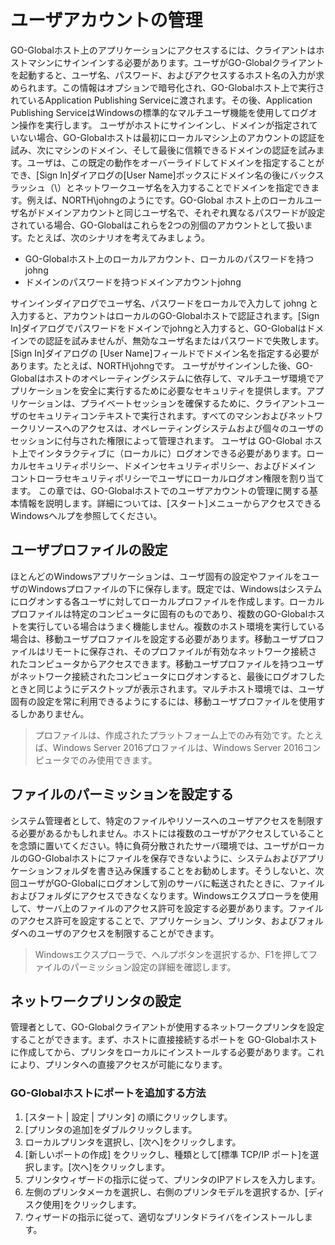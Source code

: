 # ユーザアカウントの管理

GO-Globalホスト上のアプリケーションにアクセスするには、クライアントはホストマシンにサインインする必要があります。ユーザがGO-Globalクライアントを起動すると、ユーザ名、パスワード、およびアクセスするホスト名の入力が求められます。この情報はオプションで暗号化され、GO-Globalホスト上で実行されているApplication Publishing Serviceに渡されます。その後、Application Publishing ServiceはWindowsの標準的なマルチユーザ機能を使用してログオン操作を実行します。
ユーザがホストにサインインし、ドメインが指定されていない場合、GO-Globalホストは最初にローカルマシン上のアカウントの認証を試み、次にマシンのドメイン、そして最後に信頼できるドメインの認証を試みます。ユーザは、この既定の動作をオーバーライドしてドメインを指定することができ、[Sign In]ダイアログの[User Name]ボックスにドメイン名の後にバックスラッシュ（\）とネットワークユーザ名を入力することでドメインを指定できます。例えば、NORTH\johngのようにです。GO-Global ホスト上のローカルユーザ名がドメインアカウントと同じユーザ名で、それぞれ異なるパスワードが設定されている場合、GO-Globalはこれらを2つの別個のアカウントとして扱います。たとえば、次のシナリオを考えてみましょう。

- GO-Globalホスト上のローカルアカウント、ローカルのパスワードを持つjohng
- ドメインのパスワードを持つドメインアカウントjohng
 
サインインダイアログでユーザ名、パスワードをローカルで入力して johng と入力すると、アカウントはローカルのGO-Globalホストで認証されます。[Sign In]ダイアログでパスワードをドメインでjohngと入力すると、GO-Globalはドメインでの認証を試みませんが、無効なユーザ名またはパスワードで失敗します。[Sign In]ダイアログの [User Name]フィールドでドメイン名を指定する必要があります。たとえば、NORTH\johngです。
ユーザがサインインした後、GO-Globalはホストのオペレーティングシステムに依存して、マルチユーザ環境でアプリケーションを安全に実行するために必要なセキュリティを提供します。アプリケーションは、プライベートセッションを確保するために、クライアントユーザのセキュリティコンテキストで実行されます。すべてのマシンおよびネットワークリソースへのアクセスは、オペレーティングシステムおよび個々のユーザのセッションに付与された権限によって管理されます。
ユーザは GO-Global ホスト上でインタラクティブに（ローカルに）ログオンできる必要があります。ローカルセキュリティポリシー、ドメインセキュリティポリシー、およびドメイン コントローラセキュリティポリシーでユーザにローカルログオン権限を割り当てます。
この章では、GO-Globalホストでのユーザアカウントの管理に関する基本情報を説明します。詳細については、[スタート]メニューからアクセスできるWindowsヘルプを参照してください。

## ユーザプロファイルの設定
ほとんどのWindowsアプリケーションは、ユーザ固有の設定やファイルをユーザのWindowsプロファイルの下に保存します。既定では、Windowsはシステムにログオンする各ユーザに対してローカルプロファイルを作成します。ローカルプロファイルは特定のコンピュータに固有のものであり、複数のGO-Globalホストを実行している場合はうまく機能しません。複数のホスト環境を実行している場合は、移動ユーザプロファイルを設定する必要があります。移動ユーザプロファイルはリモートに保存され、そのプロファイルが有効なネットワーク接続されたコンピュータからアクセスできます。移動ユーザプロファイルを持つユーザがネットワーク接続されたコンピュータにログオンすると、最後にログオフしたときと同じようにデスクトップが表示されます。マルチホスト環境では、ユーザ固有の設定を常に利用できるようにするには、移動ユーザプロファイルを使用するしかありません。

>プロファイルは、作成されたプラットフォーム上でのみ有効です。たとえば、Windows Server 2016プロファイルは、Windows Server 2016コンピュータでのみ使用できます。

## ファイルのパーミッションを設定する

システム管理者として、特定のファイルやリソースへのユーザアクセスを制限する必要があるかもしれません。ホストには複数のユーザがアクセスしていることを念頭に置いてください。特に負荷分散されたサーバ環境では、ユーザがローカルのGO-Globalホストにファイルを保存できないように、システムおよびアプリケーションフォルダを書き込み保護することをお勧めします。そうしないと、次回ユーザがGO-Globalにログオンして別のサーバに転送されたときに、ファイルおよびフォルダにアクセスできなくなります。Windowsエクスプローラを使用して、サーバ上のファイルのアクセス許可を設定する必要があります。ファイルのアクセス許可を設定することで、アプリケーション、プリンタ、およびフォルダへのユーザのアクセスを制限することができます。

>Windowsエクスプローラで、ヘルプボタンを選択するか、F1を押してファイルのパーミッション設定の詳細を確認します。

## ネットワークプリンタの設定
管理者として、GO-Globalクライアントが使用するネットワークプリンタを設定することができます。まず、ホストに直接接続するポートを GO-Globalホストに作成してから、プリンタをローカルにインストールする必要があります。これにより、プリンタへの直接アクセスが可能になります。

### GO-Globalホストにポートを追加する方法
1. [スタート | 設定 | プリンタ] の順にクリックします。
2. [プリンタの追加]をダブルクリックします。
3. ローカルプリンタを選択し、[次へ]をクリックします。
4. [新しいポートの作成] をクリックし、種類として[標準 TCP/IP ポート]を選択します。[次へ]をクリックします。
5. プリンタウィザードの指示に従って、プリンタのIPアドレスを入力します。
6. 左側のプリンタメーカを選択し、右側のプリンタモデルを選択するか、[ディスク使用]をクリックします。
7. ウィザードの指示に従って、適切なプリンタドライバをインストールします。